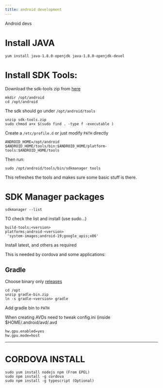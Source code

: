```yaml
---
title: android development
---
```


Android devs


# Install JAVA

```
yum install java-1.8.0-openjdk java-1.8.0-openjdk-devel
```

# Install SDK Tools:


Download the sdk-tools zip from [here](https://developer.android.com/studio/index.html#download)

```
mkdir /opt/android
cd /opt/android
```

The sdk should go under `/opt/android/tools`

```
unzip sdk-tools.zip
sudo chmod a+x $(sudo find . -type f -executable )
```

Create a `/etc/profile.d` or just modify `PATH` directly

```
ANDROID_HOME=/opt/android
$ANDROID_HOME/tools/bin:$ANDROID_HOME/platform-tools:$ANDROID_HOME/tools
```

Then run:

```
sudo /opt/android/tools/bin/sdkmanager tools
```

This refreshes the tools and makes sure some basic stuff is there.

# SDK Manager packages

```
sdkmanager --list
```

TO check the list and install (use sudo...)

```
build-tools;<version>
platforms;android-<version>
 'system-images;android-19;google_apis;x86'
```

Install latest, and others as required

This is needed by cordova and some applications:

## Gradle

Choose binary only [releases](https://gradle.org/releases)

```
cd /opt
unzip gradle-bin.zip
ln -s gradle-<version> gradle
```
Add gradle bin to `PATH`

When creating AVDs need to tweak config.ini (inside $HOME/.android/avd/<name>.avd

```
hw.gpu.enabled=yes
hw.gpu.mode=host
```

* * *

# CORDOVA INSTALL

```
sudo yum install nodejs npm (From EPEL)
sudo npm install -g cordova
sudo npm install -g typescript (Optional)
```
